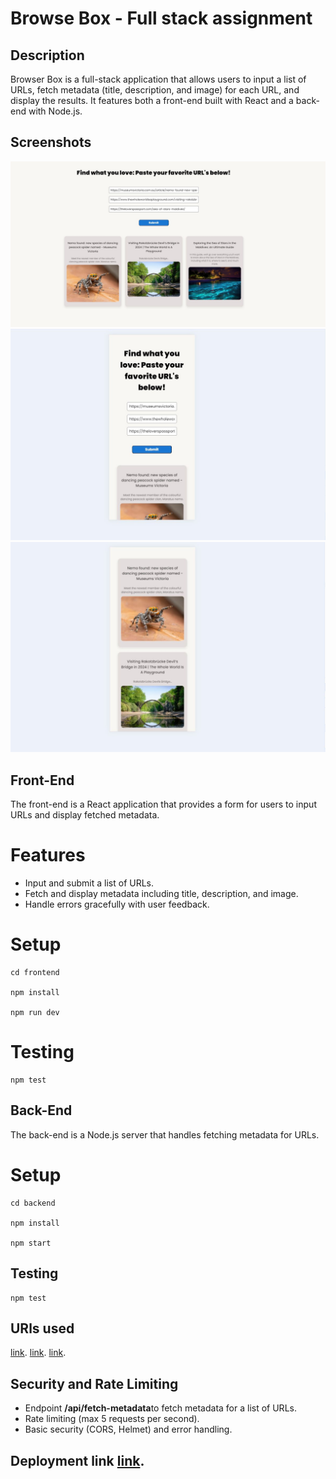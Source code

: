 # Browse Box - Full stack assignment

## Description

Browser Box is a full-stack application that allows users to input a list of URLs, fetch metadata (title, description, and image) for each URL, and display the results. It features both a front-end built with React and a back-end with Node.js.

## Screenshots

![alt text](https://github.com/OliaKr/Browse-box/blob/main/frontend/src/assets/img/screenshot1.JPG)
![alt text](https://github.com/OliaKr/Browse-box/blob/main/frontend/src/assets/img/screenshot2.JPG)
![alt text](https://github.com/OliaKr/Browse-box/blob/main/frontend/src/assets/img/screenshot3.JPG)

## Front-End

The front-end is a React application that provides a form for users to input URLs and display fetched metadata.

# Features

- Input and submit a list of URLs.
- Fetch and display metadata including title, description, and image.
- Handle errors gracefully with user feedback.

# Setup

```shell
cd frontend

npm install

npm run dev

```

# Testing

```shell
npm test

```

## Back-End

The back-end is a Node.js server that handles fetching metadata for URLs.

# Setup

```shell
cd backend

npm install

npm start

```

## Testing

```shell
npm test

```

## URls used

[link](https://museumsvictoria.com.au/article/nemo-found-new-species-of-dancing-peacock-spider-named/).
[link](https://www.thewholeworldisaplayground.com/visiting-rakotzbrucke-devils-bridge-germany/).
[link](https://theloverspassport.com/sea-of-stars-maldives/).

## Security and Rate Limiting

- Endpoint **/api/fetch-metadata**to fetch metadata for a list of URLs.
- Rate limiting (max 5 requests per second).
- Basic security (CORS, Helmet) and error handling.

## Deployment link [link](https://theloverspassport.com/sea-of-stars-maldives/).
